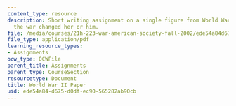 ```yaml
---
content_type: resource
description: Short writing assignment on a single figure from World War II and how
  the war changed her or him.
file: /media/courses/21h-223-war-american-society-fall-2002/ede54a84d675d0dfec90565282ab90cb_war_3_assign1002.pdf
file_type: application/pdf
learning_resource_types:
- Assignments
ocw_type: OCWFile
parent_title: Assignments
parent_type: CourseSection
resourcetype: Document
title: World War II Paper
uid: ede54a84-d675-d0df-ec90-565282ab90cb
---
```

